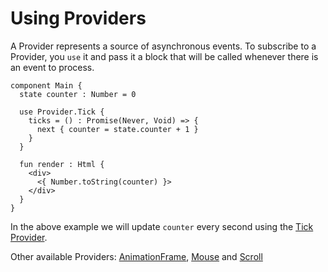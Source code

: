 # Using Providers

A Provider represents a source of asynchronous events. To subscribe to a Provider, you `use` it and pass it a block that will be called whenever there is an event to process.

```text
component Main {
  state counter : Number = 0

  use Provider.Tick { 
    ticks = () : Promise(Never, Void) => {
      next { counter = state.counter + 1 } 
    }
  }

  fun render : Html {
    <div>
      <{ Number.toString(counter) }>
    </div>
  }
}
```

In the above example we will update `counter` every second using the [Tick Provider](https://github.com/mint-lang/mint-core/blob/master/source/Provider/Tick.mint).

Other available Providers: [AnimationFrame](https://github.com/mint-lang/mint-core/blob/master/source/Provider/AnimationFrame.mint), [Mouse](https://github.com/mint-lang/mint-core/blob/master/source/Provider/Mouse.mint) and [Scroll](https://github.com/mint-lang/mint-core/blob/master/source/Provider/Scroll.mint)

